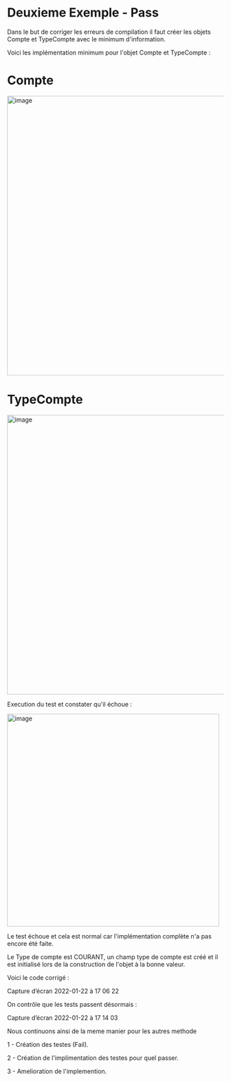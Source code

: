 # Deuxieme Exemple - Pass

Dans le but de corriger les erreurs de compilation il faut créer les objets Compte et TypeCompte avec le minimum d'information.


Voici les implémentation minimum pour l'objet Compte et TypeCompte :

# Compte

<img width="648" alt="image" src="https://user-images.githubusercontent.com/98129570/150644922-108ec4c1-b07f-46d1-8e1c-3bb6ffc09378.png">


# TypeCompte

<img width="648" alt="image" src="https://user-images.githubusercontent.com/98129570/150644943-ef7125b7-38e4-4d02-84bb-b924e184fe87.png">

Execution du test et constater qu'il échoue :

<img width="493" alt="image" src="https://user-images.githubusercontent.com/98129570/150645306-ae5f0e17-4866-4dda-a2fc-842be2326ecb.png">


Le test échoue et cela est normal car l'implémentation complète n'a pas encore été faite.

Le Type de compte est COURANT, un champ type de compte est créé et il est initialisé lors de la construction de l'objet à la bonne valeur.

Voici le code corrigé :

Capture d’écran 2022-01-22 à 17 06 22

On contrôle que les tests passent désormais :

Capture d’écran 2022-01-22 à 17 14 03

Nous continuons ainsi de la meme manier pour les autres methode

1 - Création des testes (Fail).

2 - Création de l'implimentation des testes pour quel passer.

3 - Amelioration de l'implemention.
